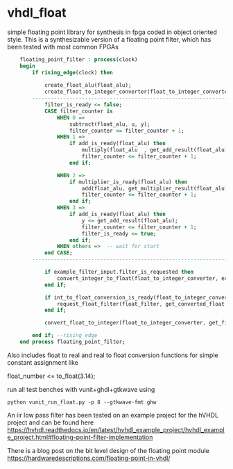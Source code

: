 # vhdl_float
simple floating point library for synthesis in fpga coded in object oriented style. This is a synthesizable version of a floating point filter, which has been tested with most common FPGAs

```vhdl
    floating_point_filter : process(clock)
    begin
        if rising_edge(clock) then
        
            create_float_alu(float_alu);
            create_float_to_integer_converter(float_to_integer_converter);
        ------------------------------------------------------------------------
            filter_is_ready <= false;
            CASE filter_counter is
                WHEN 0 => 
                    subtract(float_alu, u, y);
                    filter_counter <= filter_counter + 1;
                WHEN 1 =>
                    if add_is_ready(float_alu) then
                        multiply(float_alu  , get_add_result(float_alu) , filter_gain);
                        filter_counter <= filter_counter + 1;
                    end if;

                WHEN 2 =>
                    if multiplier_is_ready(float_alu) then
                        add(float_alu, get_multiplier_result(float_alu), y);
                        filter_counter <= filter_counter + 1;
                    end if;
                WHEN 3 => 
                    if add_is_ready(float_alu) then
                        y <= get_add_result(float_alu);
                        filter_counter <= filter_counter + 1;
                        filter_is_ready <= true;
                    end if;
                WHEN others =>  -- wait for start
            end CASE;
        ------------------------------------------------------------------------

            if example_filter_input.filter_is_requested then
                convert_integer_to_float(float_to_integer_converter, example_filter_input.filter_input, 15);
            end if;

            if int_to_float_conversion_is_ready(float_to_integer_converter) then
                request_float_filter(float_filter, get_converted_float(float_to_integer_converter));
            end if;

            convert_float_to_integer(float_to_integer_converter, get_filter_output(float_filter), 14);

        end if; --rising_edge
    end process floating_point_filter;	

```

Also includes float to real and real to float conversion functions for simple constant assignment like

float_number <= to_float(3.14);


run all test benches with vunit+ghdl+gtkwave using

```
python vunit_run_float.py -p 8 --gtkwave-fmt ghw
```

An iir low pass filter has been tested on an example project for the hVHDL project and can be found here
https://hvhdl.readthedocs.io/en/latest/hvhdl_example_project/hvhdl_example_project.html#floating-point-filter-implementation

There is a blog post on the bit level design of the floating point module
https://hardwaredescriptions.com/floating-point-in-vhdl/
